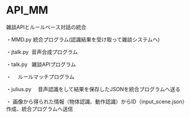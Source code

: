 # API_MM
雑談APIとルールベース対話の統合

・MMD.py
 統合プログラム(認識結果を受け取って雑談システムへ)
 
・jtalk.py
  音声合成プログラム
  
・talk.py
   雑談APIプログラム
   
・
　ルールマッチプログラム
 
・julius.py
　音声認識をして結果を保存したJSONを統合プログラムへ送る
 
・
 画像から得られた情報（物体認識、動作認識）からID（input_scene.json）作成、統合プログラムへ送信
 

